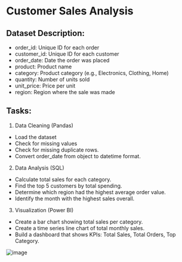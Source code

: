 # Customer Sales Analysis
## Dataset Description:  
  - order_id: Unique ID for each order
  - customer_id: Unique ID for each customer
  - order_date: Date the order was placed
  - product: Product name
  - category: Product category (e.g., Electronics, Clothing, Home)
  - quantity: Number of units sold
  - unit_price: Price per unit
  - region: Region where the sale was made

## Tasks:
1. Data Cleaning (Pandas)
  - Load the dataset
  - Check for missing values
  - Check for missing duplicate rows.
  - Convert order_date from object to datetime format.
2. Data Analysis (SQL)
  - Calculate total sales for each category.
  - Find the top 5 customers by total spending.
  - Determine which region had the highest average order value.
  - Identify the month with the highest sales overall.
3. Visualization (Power BI)
  - Create a bar chart showing total sales per category.
  - Create a time series line chart of total monthly sales.
  - Build a dashboard that shows KPIs: Total Sales, Total Orders, Top Category.

![image](https://github.com/user-attachments/assets/f8b356aa-a805-45f3-be58-08519a399547)
